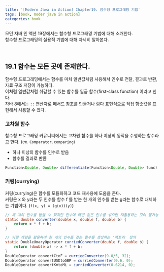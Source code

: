 ```yaml
---
title: '[Modern Java in Action] Chapter19. 함수형 프로그래밍 기법'
tags: [book, moder java in action]
categories: book
---
```


모던 자바 인 액션 19장에서는 함수형 프로그래밍 기법에 대해 소개한다.   
함수형 프로그래밍의 실용적 기법에 대해 자세히 알아본다. 

<!--more-->

<br/>


## 19.1 함수는 모든 곳에 존재한다. 

함수형 프로그래밍에서는 함수를 마치 일반값처럼 사용해서 인수로 전달, 결과로 반환, 자료 구조 저장이 가능하다.  
이처럼 일반값처럼 취갑할 수 있는 함수를 일급 함수(first-class function) 이라고 한다.    
자바 8에서는 `::` 연산자로 메서드 참조를 만들거나 람다 표현식으로 직접 함숫값을 표현해서 사용할 수 있다. 


### 고차원 함수

함수형 프로그래밍 커뮤니티에서는 고차원 함수를 하나 이상의 동작을 수행하는 함수라고 한다. (ex. `Comparator.comparing`)  

- 하나 이상의 함수를 인수로 받음
- 함수를 결과로 반환

```java 
Function<Double, Double> differentiate(Function<Double, Double> func)
```


### 커링(currying)

커링(currying)은 함수를 모듈화하고 코드 재사용에 도움을 준다.  
커링은 x 와 y라는 두 인수를 함수 f 를 받는 한 개의 인수를 받는 g라는 함수로 대체하는 기법이다. (`f(x, y) = (g(x))(y)`)

```java 
// 세 개의 인수를 받을 수 있지만 인수에 매번 같은 인수를 넣으면 재활용하는 것이 불가능
static double converter(double x, double f, double b) {
    return x * f + b;
}

// 커링 개념을 활용하여 한 개의 인수를 갖는 함수를 생성하는 '팩토리' 정의
static DoubleUnaryOperator curriedConverter(double f, double b) {
    return (double x) -> x * f + b;
}
DoubleOperator convertCtoF = curriedConverter(9.0/5, 32);
DoubleOperator convertUSDtoGBP = curriedConverter(0.6, 0);
DoubleOperator convertKmtoMi = curriedConverter(0.6214, 0);
```


